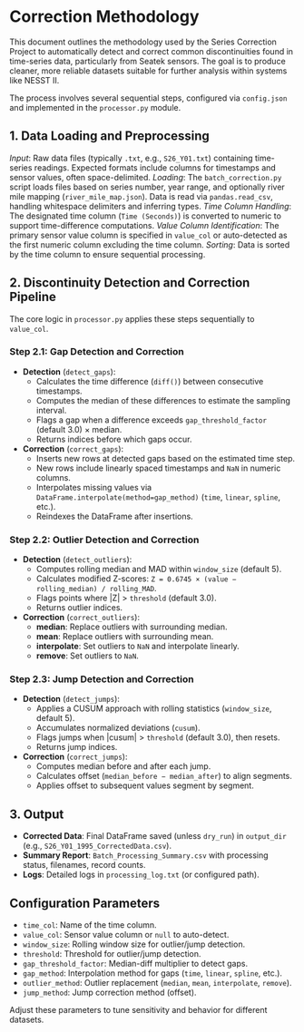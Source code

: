 # Correction Methodology

This document outlines the methodology used by the Series Correction Project to automatically detect and correct common discontinuities found in time-series data, particularly from Seatek sensors. The goal is to produce cleaner, more reliable datasets suitable for further analysis within systems like NESST II.

The process involves several sequential steps, configured via `config.json` and implemented in the `processor.py` module.

## 1. Data Loading and Preprocessing

*Input*: Raw data files (typically `.txt`, e.g., `S26_Y01.txt`) containing time-series readings. Expected formats include columns for timestamps and sensor values, often space-delimited.
*Loading*: The `batch_correction.py` script loads files based on series number, year range, and optionally river mile mapping (`river_mile_map.json`). Data is read via `pandas.read_csv`, handling whitespace delimiters and inferring types.
*Time Column Handling*: The designated time column (`Time (Seconds)`) is converted to numeric to support time-difference computations.
*Value Column Identification*: The primary sensor value column is specified in `value_col` or auto-detected as the first numeric column excluding the time column.
*Sorting*: Data is sorted by the time column to ensure sequential processing.

## 2. Discontinuity Detection and Correction Pipeline

The core logic in `processor.py` applies these steps sequentially to `value_col`.

### Step 2.1: Gap Detection and Correction

* **Detection** (`detect_gaps`):
  * Calculates the time difference (`diff()`) between consecutive timestamps.
  * Computes the median of these differences to estimate the sampling interval.
  * Flags a gap when a difference exceeds `gap_threshold_factor` (default 3.0) × median.
  * Returns indices before which gaps occur.
* **Correction** (`correct_gaps`):
  * Inserts new rows at detected gaps based on the estimated time step.
  * New rows include linearly spaced timestamps and `NaN` in numeric columns.
  * Interpolates missing values via `DataFrame.interpolate(method=gap_method)` (`time`, `linear`, `spline`, etc.).
  * Reindexes the DataFrame after insertions.

### Step 2.2: Outlier Detection and Correction

* **Detection** (`detect_outliers`):
  * Computes rolling median and MAD within `window_size` (default 5).
  * Calculates modified Z-scores: `Z = 0.6745 × (value − rolling_median) / rolling_MAD`.
  * Flags points where |Z| > `threshold` (default 3.0).
  * Returns outlier indices.
* **Correction** (`correct_outliers`):
  * **median**: Replace outliers with surrounding median.
  * **mean**: Replace outliers with surrounding mean.
  * **interpolate**: Set outliers to `NaN` and interpolate linearly.
  * **remove**: Set outliers to `NaN`.

### Step 2.3: Jump Detection and Correction

* **Detection** (`detect_jumps`):
  * Applies a CUSUM approach with rolling statistics (`window_size`, default 5).
  * Accumulates normalized deviations (`cusum`).
  * Flags jumps when |cusum| > `threshold` (default 3.0), then resets.
  * Returns jump indices.
* **Correction** (`correct_jumps`):
  * Computes median before and after each jump.
  * Calculates offset (`median_before − median_after`) to align segments.
  * Applies offset to subsequent values segment by segment.

## 3. Output

* **Corrected Data**: Final DataFrame saved (unless `dry_run`) in `output_dir` (e.g., `S26_Y01_1995_CorrectedData.csv`).
* **Summary Report**: `Batch_Processing_Summary.csv` with processing status, filenames, record counts.
* **Logs**: Detailed logs in `processing_log.txt` (or configured path).

## Configuration Parameters

* `time_col`: Name of the time column.
* `value_col`: Sensor value column or `null` to auto-detect.
* `window_size`: Rolling window size for outlier/jump detection.
* `threshold`: Threshold for outlier/jump detection.
* `gap_threshold_factor`: Median-diff multiplier to detect gaps.
* `gap_method`: Interpolation method for gaps (`time`, `linear`, `spline`, etc.).
* `outlier_method`: Outlier replacement (`median`, `mean`, `interpolate`, `remove`).
* `jump_method`: Jump correction method (offset).

Adjust these parameters to tune sensitivity and behavior for different datasets.
